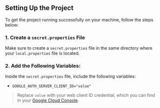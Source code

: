 ## Setting Up the Project

To get the project running successfully on your machine, follow the steps below:

### 1. Create a `secret.properties` File
Make sure to create a `secret.properties` file in the same directory where your `local.properties` file is located.

### 2. Add the Following Variables:
Inside the `secret.properties` file, include the following variables:

- `GOOGLE_AUTH_SERVER_CLIENT_ID="value"`

> Replace `value` with your web client ID credential, which you can find in your [Google Cloud Console](https://console.cloud.google.com/).
